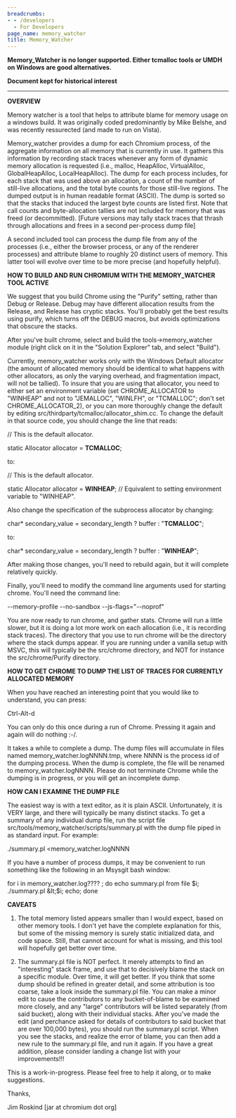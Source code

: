 ```yaml
---
breadcrumbs:
- - /developers
  - For Developers
page_name: memory_watcher
title: Memory_Watcher
---
```


**Memory_Watcher is no longer supported. Either tcmalloc tools or UMDH on
Windows are good alternatives.**

**Document kept for historical interest**

---

**OVERVIEW**

Memory watcher is a tool that helps to attribute blame for memory usage on a
windows build. It was originally coded predominantly by Mike Belshe, and was
recently ressurected (and made to run on Vista).

Memory_watcher provides a dump for each Chromium process, of the aggregate
information on all memory that is currently in use. It gathers this information
by recording stack traces whenever any form of dynamic memory allocation is
requested (i.e., malloc, HeapAlloc, VirtualAlloc, GlobalHeapAlloc,
LocalHeapAlloc). The dump for each process includes, for each stack that was
used above an allocation, a count of the number of still-live allocations, and
the total byte counts for those still-live regions. The dumped output is in
human readable format (ASCII). The dump is sorted so that the stacks that
induced the largest byte counts are listed first. Note that call counts and
byte-allocation tallies are not included for memory that was freed (or
decommitted). \[Future versions may tally stack traces that thrash through
allocations and frees in a second per-process dump file\]

A second included tool can process the dump file from any of the processes
(i.e., either the browser process, or any of the renderer processes) and
attribute blame to roughly 20 distinct users of memory. This latter tool will
evolve over time to be more precise (and hopefully helpful).

**HOW TO BUILD AND RUN CHROMIUM WITH THE MEMORY_WATCHER TOOL ACTIVE**

We suggest that you build Chrome using the "Purify" setting, rather than Debug
or Release. Debug may have different allocation results from the Release, and
Release has cryptic stacks. You'll probably get the best results using purify,
which turns off the DEBUG macros, but avoids optimizations that obscure the
stacks.

After you've built chrome, select and build the tools-&gt;memory_watcher module
(right click on it in the "Solution Explorer" tab, and select "Build").

Currently, memory_watcher works only with the Windows Default allocator (the
amount of allocated memory should be identical to what happens with other
allocators, as only the varying overhead, and fragmentation impact, will not be
tallied). To insure that you are using that allocator, you need to either set an
environment variable (set CHROME_ALLOCATOR to "WINHEAP" and not to "JEMALLOC",
"WINLFH", or "TCMALLOC"; don't set CHROME_ALLOCATOR_2), or you can more
thoroughly change the default by editing
src/thirdparty/tcmalloc/allocator_shim.cc. To change the default in that source
code, you should change the line that reads:

// This is the default allocator.

static Allocator allocator = **TCMALLOC**;

to:

// This is the default allocator.

static Allocator allocator = **WINHEAP**; // Equivalent to setting environment
variable to "WINHEAP".

Also change the specification of the subprocess allocator by changing:

char\* secondary_value = secondary_length ? buffer : "**TCMALLOC**";

to:

char\* secondary_value = secondary_length ? buffer : "**WINHEAP**";

After making those changes, you'll need to rebuild again, but it will complete
relatively quickly.

Finally, you'll need to modify the command line arguments used for starting
chrome. You'll need the command line:

--memory-profile --no-sandbox --js-flags="--noprof"

You are now ready to run chrome, and gather stats. Chrome will run a little
slower, but it is doing a lot more work on each allocation (i.e., it is
recording stack traces). The directory that you use to run chrome will be the
directory where the stack dumps appear. If you are running under a vanilla setup
with MSVC, this will typically be the src/chrome directory, and NOT for instance
the src/chrome/Purify directory.

**HOW TO GET CHROME TO DUMP THE LIST OF TRACES FOR CURRENTLY ALLOCATED MEMORY**

When you have reached an interesting point that you would like to understand,
you can press:

Ctrl-Alt-d

You can only do this once during a run of Chrome. Pressing it again and again
will do nothing :-/.

It takes a while to complete a dump. The dump files will accumulate in files
named memory_watcher.logNNNN.tmp, where NNNN is the process id of the dumping
process. When the dump is complete, the file will be renamed to
memory_watcher.logNNNN. Please do not terminate Chrome while the dumping is in
progress, or you will get an incomplete dump.

**HOW CAN I EXAMINE THE DUMP FILE**

The easiest way is with a text editor, as it is plain ASCII. Unfortunately, it
is VERY large, and there will typically be many distinct stacks. To get a
summary of any individual dump file, run the script file
src/tools/memory_watcher/scripts/summary.pl with the dump file piped in as
standard input. For example:

./summary.pl &lt;memory_watcher.logNNNN

If you have a number of process dumps, it may be convenient to run something
like the following in an Msysgit bash window:

for i in memory_watcher.log???? ; do echo summary.pl from file $i; ./summary.pl
&lt;$i; echo; done

**CAVEATS**

1) The total memory listed appears smaller than I would expect, based on other
memory tools. I don't yet have the complete explanation for this, but some of
the missing memory is surely static initialized data, and code space. Still,
that cannot account for what is missing, and this tool will hopefully get better
over time.

2) The summary.pl file is NOT perfect. It merely attempts to find an
"interesting" stack frame, and use that to decisively blame the stack on a
specific module. Over time, it will get better. If you think that some dump
should be refined in greater detail, and some attribution is too coarse, take a
look inside the summary.pl file. You can make a minor edit to cause the
contributors to any bucket-of-blame to be examined more closely, and any "large"
contributors will be listed separately (from said bucket), along with their
individual stacks. After you've made the edit (and perchance asked for details
of contributors to said bucket that are over 100,000 bytes), you should run the
summary.pl script. When you see the stacks, and realize the error of blame, you
can then add a new rule to the summary.pl file, and run it again. If you have a
great addition, please consider landing a change list with your improvements!!!

This is a work-in-progress. Please feel free to help it along, or to make
suggestions.

Thanks,

Jim Roskind \[jar at chromium dot org\]